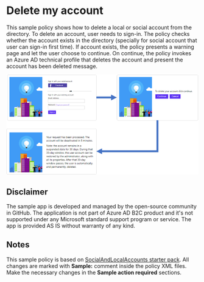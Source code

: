 # Delete my account

This sample policy shows how to delete a local or social account from the directory. To delete an account, user needs to sign-in. The policy checks whether the account exists in the directory (specially for social account that user can sign-in first time). If account exists, the policy presents a warning page and let the user choose to continue. On continue, the policy invokes an Azure AD technical profile that deletes the account and present the account has been deleted message. 

![User flow](media/user-flow.png)


## Disclaimer
The sample app is developed and managed by the open-source community in GitHub. The application is not part of Azure AD B2C product and it's not supported under any Microsoft standard support program or service. 
The app is provided AS IS without warranty of any kind.


## Notes
This sample policy is based on [SocialAndLocalAccounts starter pack](https://github.com/Azure-Samples/active-directory-b2c-custom-policy-starterpack/tree/master/SocialAndLocalAccounts). All changes are marked with **Sample:** comment inside the policy XML files. Make the necessary changes in the **Sample action required** sections. 
